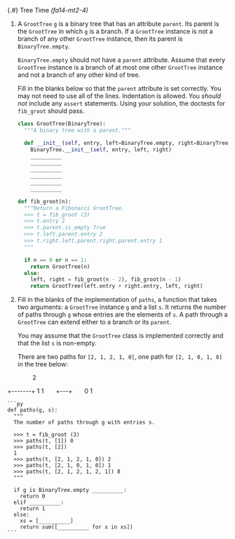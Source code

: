 
{.#} Tree Time *(fa14-mt2-4)*

1. A `GrootTree` `g` is a binary tree that has an attribute `parent`. Its parent is the `GrootTree` in which `g` is a branch. If a `GrootTree` instance is not a branch of any other `GrootTree` instance, then its parent is `BinaryTree.empty`.

    `BinaryTree.empty` should not have a `parent` attribute. Assume that every `GrootTree` instance is a branch of at most one other `GrootTree` instance and not a branch of any other kind of tree.

    Fill in the blanks below so that the `parent` attribute is set correctly. You may not need to use all of the lines. Indentation is allowed. You *should not* include any `assert` statements. Using your solution, the doctests for `fib_groot` should pass.

    ```py
    class GrootTree(BinaryTree):
      """A binary tree with a parent."""

      def __init__(self, entry, left=BinaryTree.empty, right=BinaryTree.empty):
        BinaryTree.__init__(self, entry, left, right)
        __________
        __________
        __________
        __________
        __________
        __________

    def fib_groot(n):
      """Return a Fibonacci GrootTree.
      >>> t = fib_groot (3)
      >>> t.entry 2
      >>> t.parent.is_empty True
      >>> t.left.parent.entry 2
      >>> t.right.left.parent.right.parent.entry 1
      """

      if n == 0 or n == 1:
        return GrootTree(n)
      else:
        left, right = fib_groot(n - 2), fib_groot(n - 1)
        return GrootTree(left.entry + right.entry, left, right)
    ```

1. Fill in the blanks of the implementation of `paths`, a function that takes two arguments: a `GrootTree` instance `g` and a list `s`. It returns the number of paths through `g` whose entries are the elements of `s`. A path through a `GrootTree` can extend either to a branch or its `parent`.

    You may assume that the `GrootTree` class is implemented correctly and that the list `s` is non-empty.

    There are two paths for `[2, 1, 2, 1, 0]`, one path for `[2, 1, 0, 1, 0]` in the tree below:

    <pre>&nbsp;&nbsp;&nbsp;&nbsp;2
+-------+
1       1
&nbsp;&nbsp;&nbsp;&nbsp;&nbsp;&nbsp;+---+
&nbsp;&nbsp;&nbsp;&nbsp;&nbsp;&nbsp;0   1</pre></div>

    ```py
    def paths(g, s):
      """
      The number of paths through g with entries s.

      >>> t = fib_groot (3)
      >>> paths(t, [1]) 0
      >>> paths(t, [2])
      1
      >>> paths(t, [2, 1, 2, 1, 0]) 2
      >>> paths(t, [2, 1, 0, 1, 0]) 1
      >>> paths(t, [2, 1, 2, 1, 2, 1]) 8
      """

      if g is BinaryTree.empty __________:
        return 0
      elif __________:
        return 1
      else:
        xs = [__________]
        return sum([__________ for x in xs])
    ```
